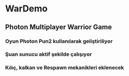 # WarDemo
## Photon Multiplayer Warrior Game

### Oyun Photon Pun2 kullanılarak geliştiriliyor
### Şuan sunucu aktif şekilde çalışıyor 
### Kılıç, kalkan ve Respawn mekanikleri eklenecek


